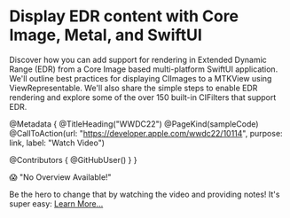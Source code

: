 # Display EDR content with Core Image, Metal, and SwiftUI

Discover how you can add support for rendering in Extended Dynamic Range (EDR) from a Core Image based multi-platform SwiftUI application. We'll outline best practices for displaying CIImages to a MTKView using ViewRepresentable. We'll also share the simple steps to enable EDR rendering and explore some of the over 150 built-in CIFilters that support EDR.

@Metadata {
   @TitleHeading("WWDC22")
   @PageKind(sampleCode)
   @CallToAction(url: "https://developer.apple.com/wwdc22/10114", purpose: link, label: "Watch Video")

   @Contributors {
      @GitHubUser(<replace this with your GitHub handle>)
   }
}

😱 "No Overview Available!"

Be the hero to change that by watching the video and providing notes! It's super easy:
 [Learn More…](https://wwdcnotes.github.io/WWDCNotes/documentation/wwdcnotes/contributing)
